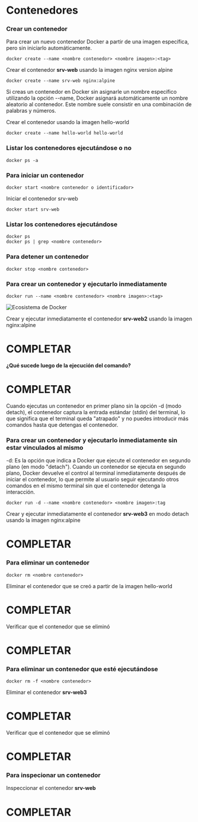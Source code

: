 # Contenedores

### Crear un contenedor
Para crear un nuevo contenedor Docker a partir de una imagen específica, pero sin iniciarlo automáticamente. 

```
docker create --name <nombre contenedor> <nombre imagen>:<tag>
```
Crear el contenedor  **srv-web** usando la imagen nginx version alpine

```
docker create --name srv-web nginx:alpine
```

Si creas un contenedor en Docker sin asignarle un nombre específico utilizando la opción --name, Docker asignará automáticamente un nombre aleatorio al contenedor. Este nombre suele consistir en una combinación de palabras y números.  

Crear el contenedor usando la imagen hello-world
```
docker create --name hello-world hello-world
```

### Listar los contenedores ejecutándose o no

```
docker ps -a
```

### Para iniciar un contenedor

```
docker start <nombre contenedor o identificador>
```
Iniciar el contenedor srv-web 
```
docker start srv-web
```

### Listar los contenedores ejecutándose
```
docker ps 
docker ps | grep <nombre contenedor>
```

### Para detener un contenedor

```
docker stop <nombre contenedor>
```

### Para crear un contenedor y ejecutarlo inmediatamente

```
docker run --name <nombre contenedor> <nombre imagen>:<tag>
```
![Ecosistema de Docker](imagenes/dockerRun.PNG)

Crear y ejecutar inmediatamente el contenedor **srv-web2** usando la imagen nginx:alpine
# COMPLETAR

**¿Qué sucede luego de la ejecución del comando?**
# COMPLETAR  

Cuando ejecutas un contenedor en primer plano sin la opción -d (modo detach), el contenedor captura la entrada estándar (stdin) del terminal, lo que significa que el terminal queda "atrapado" y no puedes introducir más comandos hasta que detengas el contenedor.

### Para crear un contenedor y ejecutarlo inmediatamente sin estar vinculados al mismo
-d: Es la opción que indica a Docker que ejecute el contenedor en segundo plano (en modo "detach").
Cuando un contenedor se ejecuta en segundo plano, Docker devuelve el control al terminal inmediatamente después de iniciar el contenedor, lo que permite al usuario seguir ejecutando otros comandos en el mismo terminal sin que el contenedor detenga la interacción.

```
docker run -d --name <nombre contenedor> <nombre imagen>:tag
```
Crear y ejecutar inmediatamente el contenedor **srv-web3** en modo detach usando la imagen nginx:alpine
# COMPLETAR

### Para eliminar un contenedor

```
docker rm <nombre contenedor>
```
Eliminar el contenedor que se creó a partir de la imagen hello-world 
# COMPLETAR

Verificar que el contenedor que se eliminó
# COMPLETAR

### Para eliminar un contenedor que esté ejecutándose

```
docker rm -f <nombre contenedor>
```
Eliminar el contenedor **srv-web3** 
# COMPLETAR

Verificar que el contenedor que se eliminó
# COMPLETAR

### Para inspecionar un contenedor 

Inspeccionar el contenedor **srv-web** 
# COMPLETAR
